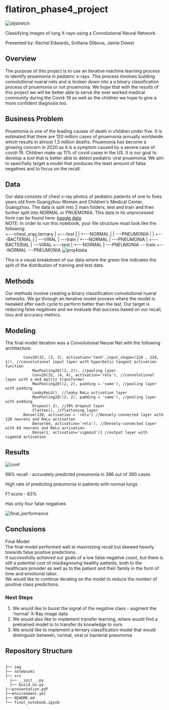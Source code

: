 # flatiron_phase4_project
![stjstretch](./img/stjstretch.JPG)

Classifying images of lung X-rays using a Convolutional Neural Network.


Presented by: Rachel Edwards, Svitlana Glibova, Jamie Dowat

## Overview
The purpose of this project is to use an iterative machine learning process to identify pnuemonia in pediatric x-rays. This process involves building convolutional nueral nets and is broken down into a a binary classification process of pnuemonia or not pnuemonia. We hope that with the results of this project we will be better able to serve the over worked medical community during the Covid-19 as well as the children we hope to give a more confident diagnosis too.


## Business Problem
Pnuemonia is one of the leading causes of death in children under five. It is estimated that there are 120 million cases of pnuemonia annually worldwide which results in almost 1.3 million deaths. Pnuemonia has become a growing concern in 2020 as it is a symptom caused by a severe case of covid-19. Children make up 11% of covid cases in the US. It is our goal to develop a tool that is better able to detect pediatric viral pnuemonia. We aim to speicfially target a model that produces the least amount of false negatives and to focus on the recall.

## Data
Our data consists of chest x-ray photos of pediatric patients of one to fives years old from Guangzhou Women and Children's Medical Center, Guangzhou. The data is split into 2 main folders, test and train and then further split into NORMAL or PNUEMONIA. This data in its unprocessed form can be found here: [kaggle data](https://www.kaggle.com/paultimothymooney/chest-xray-pneumonia)  
NOTE: In order to run this notebook, your file structure must look like the following:  
    +---chest_xray_ternary
    |   +---test
    |   |   +---NORMAL
    |   |   \---PNEUMONIA
    |   |       +---BACTERIAL
    |   |       \---VIRAL
    |   \---train
    |       +---NORMAL
    |       \---PNEUMONIA
    |           +---BACTERIAL
    |           \---VIRAL
    +---test
    |   +---NORMAL
    |   \---PNEUMONIA
    \---train
        +---NORMAL
        \---PNEUMONIA
![proj4data](./img/proj4data.JPG)

This is a visual breakdown of our data where the green line indicates the split of the distribution of training and test data.

## Methods
Our methods involve creating a binary classification convolutional nueral networks. We go through an iterative model process where the model is tweaked after each cycle to perform better than the last. Our target is reducing false negatives and we evaluate that success based on our recall, loss and accuracy metrics. 

## Modeling  
The final model iteration was a Convolutional Neural Net with the following architecture:  
~~~
	    Conv2D(32, (3, 3), activation='tanh',input_shape=(224 , 224, 1)), //convolutional input layer with hyperbolic tangent activation function
            MaxPooling2D((2, 2)), //pooling layer
            Conv2D(32, (4, 4), activation='relu'), //convolutional layer with a 4x4 matrix transformer
            MaxPooling2D((2, 2), padding = 'same'), //pooling layer with padding
            LeakyReLU(), //leaky ReLu activation layer
            MaxPooling2D((2, 2), padding = 'same'), //pooling layer with padding
            Dropout(.3), //30% dropout layer 
            Flatten(), //flattening layer
	    Dense(128, activation = 'relu') //Densely-connected layer with 128 neurons and ReLu activation
            Dense(64, activation='relu'), //Densely-connected layer with 64 neurons and ReLu activation
            Dense(1, activation='sigmoid')] //output layer with sigmoid activation  
~~~
  
## Results
![conf](./img/conf.JPG)

98% recall - accurately predicted pneumonia in 386 out of 390 cases

High rate of predicting pneumonia in patients with normal lungs

F1 score - 83%

Has only four false negatives

![final_performance](./img/final_model_performance.png)


## Conclusions
Final Model  
The final model performed well at maximizing recall but skewed heavily towards false positive predictions.  
It successfully achieved our goals of a low false negative count, but there is still a potential cost of misdiagnosing healthy patients, both to the healthcare provider as well as to the patient and their family in the form of time and emotional labor.  
We would like to continue iterating on the model to reduce the number of positive class predictions.  
 

### Next Steps
 1. We would like to boost the signal of the negative class - augment the ‘normal’ X-Ray image data
 2. We would also like to implement transfer learning, where would find a pretrained model to to transfer its knowledge to ours
 3. We would like to implement a ternary classification model that would distinguish between, normal, viral or bacterial pneumonia

## Repository Structure
```

├── img
├── notebooks
├── src
  ├── __init__.py
  ├── build_nn.py
├──presentation.pdf
├──environment.yml
├── README.md
└── final_notebook.ipynb
